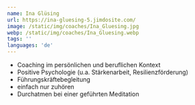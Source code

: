 ```yaml
---
name: Ina Glüsing
url: https://ina-gluesing-5.jimdosite.com/
image: /static/img/coaches/Ina_Gluesing.jpg
webp: /static/img/coaches/Ina_Gluesing.webp
tags: ''
languages: 'de'
---
```


<ul><li>Coaching im persönlichen und beruflichen Kontext</li><li>Positive Psychologie (u.a. Stärkenarbeit, Resilienzförderung)</li><li>Führungskräftebegleitung</li><li>einfach nur zuhören</li><li>Durchatmen bei einer geführten Meditation</li></ul>